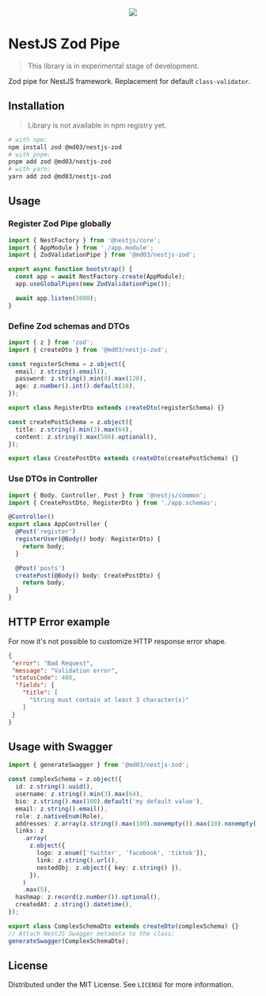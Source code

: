 <div align="center">
  <img src="https://github.com/michaldziuba03/nestjs-zod/assets/43048524/14578191-4e0a-4ee0-8780-93d86afdaa51">
</div>

# NestJS Zod Pipe

> This library is in experimental stage of development.

Zod pipe for NestJS framework. Replacement for default `class-validator`.

## Installation

> Library is not available in npm registry yet.

```sh
# with npm:
npm install zod @md03/nestjs-zod
# with pnpm:
pnpm add zod @md03/nestjs-zod
# with yarn:
yarn add zod @md03/nestjs-zod
```

## Usage

### Register Zod Pipe globally

```ts
import { NestFactory } from '@nestjs/core';
import { AppModule } from './app.module';
import { ZodValidationPipe } from '@md03/nestjs-zod';

export async function bootstrap() {
  const app = await NestFactory.create(AppModule);
  app.useGlobalPipes(new ZodValidationPipe());

  await app.listen(3000);
}
```

### Define Zod schemas and DTOs

```ts
import { z } from 'zod';
import { createDto } from '@md03/nestjs-zod';

const registerSchema = z.object({
  email: z.string().email(),
  password: z.string().min(8).max(128),
  age: z.number().int().default(18),
});

export class RegisterDto extends createDto(registerSchema) {}

const createPostSchema = z.object({
  title: z.string().min(3).max(64),
  content: z.string().max(500).optional(),
});

export class CreatePostDto extends createDto(createPostSchema) {}
```

### Use DTOs in Controller

```ts
import { Body, Controller, Post } from '@nestjs/common';
import { CreatePostDto, RegisterDto } from './app.schemas';

@Controller()
export class AppController {
  @Post('register')
  registerUser(@Body() body: RegisterDto) {
    return body;
  }

  @Post('posts')
  createPost(@Body() body: CreatePostDto) {
    return body;
  }
}
```

## HTTP Error example

For now it's not possible to customize HTTP response error shape.

```json
{
 "error": "Bad Request",
 "message": "Validation error",
 "statusCode": 400,
  "fields": {
    "title": [
      "String must contain at least 3 character(s)"
    ]
 }
}
```

## Usage with Swagger

```ts
import { generateSwagger } from '@md03/nestjs-zod';

const complexSchema = z.object({
  id: z.string().uuid(),
  username: z.string().min(3).max(64),
  bio: z.string().max(100).default('my default value'),
  email: z.string().email(),
  role: z.nativeEnum(Role),
  addresses: z.array(z.string().max(100).nonempty()).max(10).nonempty(),
  links: z
    .array(
      z.object({
        logo: z.enum(['twitter', 'facebook', 'tiktok']),
        link: z.string().url(),
        nestedObj: z.object({ key: z.string() }),
      }),
    )
    .max(5),
  hashmap: z.record(z.number()).optional(),
  createdAt: z.string().datetime(),
});

export class ComplexSchemaDto extends createDto(complexSchema) {}
// Attach NestJS Swagger metadata to the class:
generateSwagger(ComplexSchemaDto);
```

## License

Distributed under the MIT License. See `LICENSE` for more information.
